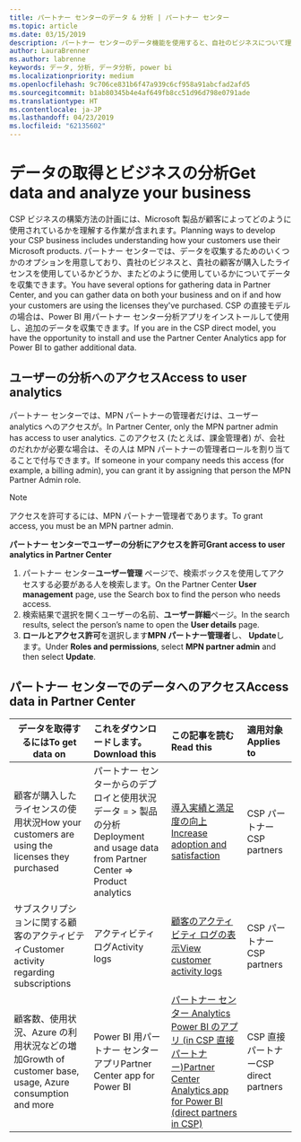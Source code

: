 ```yaml
---
title: パートナー センターのデータ & 分析 | パートナー センター
ms.topic: article
ms.date: 03/15/2019
description: パートナー センターのデータ機能を使用すると、自社のビジネスについて理解を深めることができます
author: LauraBrenner
ms.author: labrenne
keywords: データ, 分析, データ分析, power bi
ms.localizationpriority: medium
ms.openlocfilehash: 9c706ce831b6f47a939c6cf958a91abcfad2afd5
ms.sourcegitcommit: b1ab80345b4e4af649fb8cc51d96d798e0791ade
ms.translationtype: HT
ms.contentlocale: ja-JP
ms.lasthandoff: 04/23/2019
ms.locfileid: "62135602"
---
```

# <a name="get-data-and-analyze-your-business"></a><span data-ttu-id="18999-104">データの取得とビジネスの分析</span><span class="sxs-lookup"><span data-stu-id="18999-104">Get data and analyze your business</span></span> 

<span data-ttu-id="18999-105">CSP ビジネスの構築方法の計画には、Microsoft 製品が顧客によってどのように使用されているかを理解する作業が含まれます。</span><span class="sxs-lookup"><span data-stu-id="18999-105">Planning ways to develop your CSP business includes understanding how your customers use their Microsoft products.</span></span> <span data-ttu-id="18999-106">パートナー センターでは、データを収集するためのいくつかのオプションを用意しており、貴社のビジネスと、貴社の顧客が購入したライセンスを使用しているかどうか、またどのように使用しているかについてデータを収集できます。</span><span class="sxs-lookup"><span data-stu-id="18999-106">You have several options for gathering data in Partner Center, and you can gather data on both your business and on if and how your customers are using the licenses they've purchased.</span></span> <span data-ttu-id="18999-107">CSP の直接モデルの場合は、Power BI 用パートナー センター分析アプリをインストールして使用し、追加のデータを収集できます。</span><span class="sxs-lookup"><span data-stu-id="18999-107">If you are in the CSP direct model, you have the opportunity to install and use the Partner Center Analytics app for Power BI to gather additional data.</span></span>

## <a name="access-to-user-analytics"></a><span data-ttu-id="18999-108">ユーザーの分析へのアクセス</span><span class="sxs-lookup"><span data-stu-id="18999-108">Access to user analytics</span></span>

<span data-ttu-id="18999-109">パートナー センターでは、MPN パートナーの管理者だけは、ユーザー analytics へのアクセスが。</span><span class="sxs-lookup"><span data-stu-id="18999-109">In Partner Center, only the MPN partner admin has access to user analytics.</span></span> <span data-ttu-id="18999-110">このアクセス (たとえば、課金管理者) が、会社のだれかが必要な場合は、その人は MPN パートナーの管理者ロールを割り当てることで付与できます。</span><span class="sxs-lookup"><span data-stu-id="18999-110">If someone in your company needs this access (for example, a billing admin), you can grant it by assigning that person the MPN Partner Admin role.</span></span>

>[!NOTE] 
><span data-ttu-id="18999-111">アクセスを許可するには、MPN パートナー管理者であります。</span><span class="sxs-lookup"><span data-stu-id="18999-111">To grant access, you must be an MPN partner admin.</span></span>

<span data-ttu-id="18999-112">**パートナー センターでユーザーの分析にアクセスを許可**</span><span class="sxs-lookup"><span data-stu-id="18999-112">**Grant access to user analytics in Partner Center**</span></span> 

1.  <span data-ttu-id="18999-113">パートナー センター**ユーザー管理** ページで、検索ボックスを使用してアクセスする必要がある人を検索します。</span><span class="sxs-lookup"><span data-stu-id="18999-113">On the Partner Center **User management** page, use the Search box to find the person who needs access.</span></span>
2.  <span data-ttu-id="18999-114">検索結果で選択を開くユーザーの名前、**ユーザー詳細**ページ。</span><span class="sxs-lookup"><span data-stu-id="18999-114">In the search results, select the person’s name to open the **User details** page.</span></span>
3.  <span data-ttu-id="18999-115">**ロールとアクセス許可**を選択します**MPN パートナー管理者**し、 **Update**します。</span><span class="sxs-lookup"><span data-stu-id="18999-115">Under **Roles and permissions**, select **MPN partner admin** and then select **Update**.</span></span>

 
## <a name="access-data-in-partner-center"></a><span data-ttu-id="18999-116">パートナー センターでのデータへのアクセス</span><span class="sxs-lookup"><span data-stu-id="18999-116">Access data in Partner Center</span></span>

|<span data-ttu-id="18999-117">**データを取得するには**</span><span class="sxs-lookup"><span data-stu-id="18999-117">**To get data on**</span></span>   |<span data-ttu-id="18999-118">**これをダウンロードします。**</span><span class="sxs-lookup"><span data-stu-id="18999-118">**Download this**</span></span>   |<span data-ttu-id="18999-119">**この記事を読む**</span><span class="sxs-lookup"><span data-stu-id="18999-119">**Read this**</span></span>   | <span data-ttu-id="18999-120">**適用対象**</span><span class="sxs-lookup"><span data-stu-id="18999-120">**Applies to**</span></span>    |
|---------------------|:-----------------------|:---------------|:--------------|
|<span data-ttu-id="18999-121">顧客が購入したライセンスの使用状況</span><span class="sxs-lookup"><span data-stu-id="18999-121">How your customers are using the licenses they purchased</span></span>   |<span data-ttu-id="18999-122">パートナー センターからのデプロイと使用状況データ = > 製品の分析</span><span class="sxs-lookup"><span data-stu-id="18999-122">Deployment and usage data from Partner Center => Product analytics</span></span>   |[<span data-ttu-id="18999-123">導入実績と満足度の向上</span><span class="sxs-lookup"><span data-stu-id="18999-123">Increase adoption and satisfaction</span></span>](increasing-adoption-and-satisfaction.md)|<span data-ttu-id="18999-124">CSP パートナー</span><span class="sxs-lookup"><span data-stu-id="18999-124">CSP partners</span></span>|
|<span data-ttu-id="18999-125">サブスクリプションに関する顧客のアクティビティ</span><span class="sxs-lookup"><span data-stu-id="18999-125">Customer activity regarding subscriptions</span></span>   |<span data-ttu-id="18999-126">アクティビティ ログ</span><span class="sxs-lookup"><span data-stu-id="18999-126">Activity logs</span></span>   |[<span data-ttu-id="18999-127">顧客のアクティビティ ログの表示</span><span class="sxs-lookup"><span data-stu-id="18999-127">View customer activity logs</span></span>](activity-logs.md)|<span data-ttu-id="18999-128">CSP パートナー</span><span class="sxs-lookup"><span data-stu-id="18999-128">CSP partners</span></span>   |
|<span data-ttu-id="18999-129">顧客数、使用状況、Azure の利用状況などの増加</span><span class="sxs-lookup"><span data-stu-id="18999-129">Growth of customer base, usage, Azure consumption and more</span></span>   |<span data-ttu-id="18999-130">Power BI 用パートナー センター アプリ</span><span class="sxs-lookup"><span data-stu-id="18999-130">Partner Center app for Power BI</span></span>   |[<span data-ttu-id="18999-131">パートナー センター Analytics Power BI のアプリ (in CSP 直接パートナー)</span><span class="sxs-lookup"><span data-stu-id="18999-131">Partner Center Analytics app for Power BI (direct partners in CSP)</span></span>](power-bi-app-for-direct-partners.md)|<span data-ttu-id="18999-132">CSP 直接パートナー</span><span class="sxs-lookup"><span data-stu-id="18999-132">CSP direct partners</span></span>|






